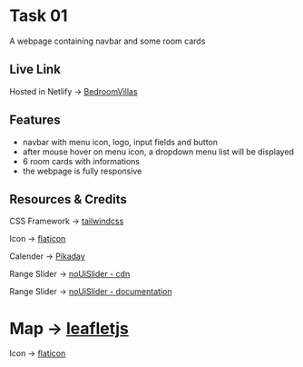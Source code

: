 
# Task 01
A webpage containing navbar and some room cards

## Live Link
Hosted in Netlify -> [BedroomVillas](https://tubular-melomakarona-fd7490.netlify.app/)

## Features
* navbar with menu icon, logo, input fields and button
* after mouse hover on menu icon, a dropdown menu list will be displayed
* 6 room cards with informations
* the webpage is fully responsive

## Resources & Credits
CSS Framework -> [tailwindcss](https://tailwindcss.com/docs/guides/vite)

Icon -> [flaticon](https://www.flaticon.com)

Calender -> [Pikaday](https://github.com/Pikaday/Pikaday)

Range Slider -> [noUiSlider - cdn](https://cdnjs.com/libraries/noUiSlider)

Range Slider -> [noUiSlider - documentation](https://refreshless.com/nouislider)

Map -> [leafletjs](https://leafletjs.com/download.html)
=======
Icon -> [flaticon](https://www.flaticon.com)
